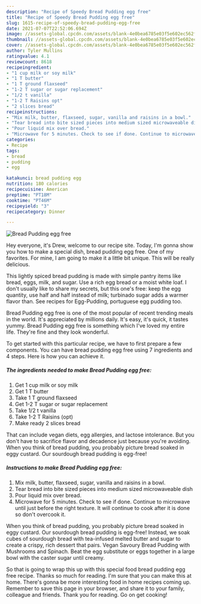```yaml
---
description: "Recipe of Speedy Bread Pudding egg free"
title: "Recipe of Speedy Bread Pudding egg free"
slug: 1615-recipe-of-speedy-bread-pudding-egg-free
date: 2021-07-07T22:52:06.694Z
image: //assets-global.cpcdn.com/assets/blank-4e0bea6785e03f5e602ec562f230caae08da540cada707380b4fe1bbebba43da.png
thumbnail: //assets-global.cpcdn.com/assets/blank-4e0bea6785e03f5e602ec562f230caae08da540cada707380b4fe1bbebba43da.png
cover: //assets-global.cpcdn.com/assets/blank-4e0bea6785e03f5e602ec562f230caae08da540cada707380b4fe1bbebba43da.png
author: Tyler Mullins
ratingvalue: 4.1
reviewcount: 8618
recipeingredient:
- "1 cup milk or soy milk"
- "1 T butter"
- "1 T ground flaxseed"
- "1-2 T sugar or sugar replacement"
- "1/2 t vanilla"
- "1-2 T Raisins opt"
- "2 slices bread"
recipeinstructions:
- "Mix milk, butter, flaxseed, sugar, vanilla and raisins in a bowl."
- "Tear bread into bite sized pieces into medium sized microwaveable dish"
- "Pour liquid mix over bread."
- "Microwave for 5 minutes. Check to see if done. Continue to microwave until just before the right texture. It will continue to cook after it is done so don&#39;t overcook it."
categories:
- Recipe
tags:
- bread
- pudding
- egg

katakunci: bread pudding egg 
nutrition: 180 calories
recipecuisine: American
preptime: "PT18M"
cooktime: "PT46M"
recipeyield: "3"
recipecategory: Dinner

---
```



![Bread Pudding egg free](//assets-global.cpcdn.com/assets/blank-4e0bea6785e03f5e602ec562f230caae08da540cada707380b4fe1bbebba43da.png)

Hey everyone, it's Drew, welcome to our recipe site. Today, I'm gonna show you how to make a special dish, bread pudding egg free. One of my favorites. For mine, I am going to make it a little bit unique. This will be really delicious.

This lightly spiced bread pudding is made with simple pantry items like bread, eggs, milk, and sugar. Use a rich egg bread or a moist white loaf. I don&#39;t usually like to share my secrets, but this one&#39;s free: keep the egg quantity, use half and half instead of milk; turbinado sugar adds a warmer flavor than. See recipes for Egg-Pudding, portuguese egg pudding too.

Bread Pudding egg free is one of the most popular of recent trending meals in the world. It's appreciated by millions daily. It's easy, it's quick, it tastes yummy. Bread Pudding egg free is something which I've loved my entire life. They're fine and they look wonderful.


To get started with this particular recipe, we have to first prepare a few components. You can have bread pudding egg free using 7 ingredients and 4 steps. Here is how you can achieve it.

<!--inarticleads1-->

##### The ingredients needed to make Bread Pudding egg free:

1. Get 1 cup milk or soy milk
1. Get 1 T butter
1. Take 1 T ground flaxseed
1. Get 1-2 T sugar or sugar replacement
1. Take 1/2 t vanilla
1. Take 1-2 T Raisins (opt)
1. Make ready 2 slices bread


That can include vegan diets, egg allergies, and lactose intolerance. But you don&#39;t have to sacrifice flavor and decadence just because you&#39;re avoiding. When you think of bread pudding, you probably picture bread soaked in eggy custard. Our sourdough bread pudding is egg-free! 

<!--inarticleads2-->

##### Instructions to make Bread Pudding egg free:

1. Mix milk, butter, flaxseed, sugar, vanilla and raisins in a bowl.
1. Tear bread into bite sized pieces into medium sized microwaveable dish
1. Pour liquid mix over bread.
1. Microwave for 5 minutes. Check to see if done. Continue to microwave until just before the right texture. It will continue to cook after it is done so don&#39;t overcook it.


When you think of bread pudding, you probably picture bread soaked in eggy custard. Our sourdough bread pudding is egg-free! Instead, we soak cubes of sourdough bread with tea-infused melted butter and sugar to create a crispy, rich dessert that pairs. Vegan Savoury Bread Pudding with Mushrooms and Spinach. Beat the egg substitute or eggs together in a large bowl with the caster sugar until creamy. 

So that is going to wrap this up with this special food bread pudding egg free recipe. Thanks so much for reading. I'm sure that you can make this at home. There's gonna be more interesting food in home recipes coming up. Remember to save this page in your browser, and share it to your family, colleague and friends. Thank you for reading. Go on get cooking!
